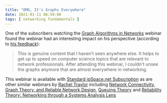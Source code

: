 ```yaml
---
title: "OMG, It's Graphs Everywhere"
date: 2021-01-11 06:59:00
tags: [ networking fundamentals ]
---
```

One of the subscribers watching the [Graph Algorithms in Networks](https://www.ipspace.net/Graph_Algorithms_in_Networks) webinar found the webinar had an interesting impact on his perspective (according to [his feedback](https://www.ipspace.net/Graph_Algorithms_in_Networks#Happy_Campers)):

> This is genuine content that I haven't seen anywhere else. It helps to get up to speed on computer science topics that are relevant to network professionals. After attending this webinar, I couldn't unsee the graphs anymore that are almost everywhere in networking.

This webinar is available with [Standard ipSpace.net Subscription](https://www.ipspace.net/Subscription/) as are other similar webinars by [Rachel Traylor](https://www.ipspace.net/Author:Rachel_Traylor) including [Network Connectivity, Graph Theory, and Reliable Network Design](https://www.ipspace.net/Network_Connectivity,_Graph_Theory,_and_Reliable_Network_Design), [Queuing Theory](https://www.ipspace.net/Queuing) and [Reliability Theory: Networking through a Systems Analysis Lens](https://www.ipspace.net/Reliability_Theory:_Networking_through_a_Systems_Analysis_Lens)
